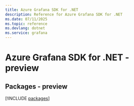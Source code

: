 ```yaml
---
title: Azure Grafana SDK for .NET
description: Reference for Azure Grafana SDK for .NET
ms.date: 07/11/2025
ms.topic: reference
ms.devlang: dotnet
ms.service: grafana
---
```

# Azure Grafana SDK for .NET - preview
## Packages - preview
[!INCLUDE [packages](grafana-index.md)]